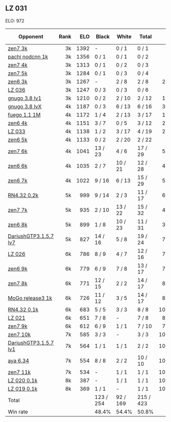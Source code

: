 ## LZ 031 ##

ELO: 972

Opponent | Rank | ELO | Black | White | Total | Win rate
---------|-----:|----:|-------|-------|-------|-------:
[zen7 3k](zen7%203k.md) | 3k | 1392 | - | 0 / 1 | 0 / 1 | 0.0%
[pachi nodcnn 1k](pachi%20nodcnn%201k.md) | 3k | 1356 | 0 / 1 | 0 / 1 | 0 / 2 | 0.0%
[zen7 4k](zen7%204k.md) | 3k | 1313 | 0 / 1 | 0 / 2 | 0 / 3 | 0.0%
[zen7 5k](zen7%205k.md) | 3k | 1284 | 0 / 1 | 0 / 3 | 0 / 4 | 0.0%
[zen6 3k](zen6%203k.md) | 3k | 1267 | - | 2 / 8 | 2 / 8 | 25.0%
[LZ 036](LZ%20036.md) | 3k | 1247 | 0 / 3 | 0 / 3 | 0 / 6 | 0.0%
[gnugo 3.8 lv1](gnugo%203.8%20lv1.md) | 3k | 1210 | 0 / 2 | 2 / 10 | 2 / 12 | 16.7%
[gnugo 3.8 lvX](gnugo%203.8%20lvX.md) | 4k | 1187 | 0 / 3 | 6 / 13 | 6 / 16 | 37.5%
[fuego 1.1 1M](fuego%201.1%201M.md) | 4k | 1172 | 1 / 4 | 2 / 13 | 3 / 17 | 17.6%
[zen6 4k](zen6%204k.md) | 4k | 1151 | 3 / 7 | 0 / 5 | 3 / 12 | 25.0%
[LZ 033](LZ%20033.md) | 4k | 1138 | 1 / 2 | 3 / 17 | 4 / 19 | 21.1%
[zen6 5k](zen6%205k.md) | 4k | 1133 | 0 / 2 | 2 / 20 | 2 / 22 | 9.1%
[zen7 6k](zen7%206k.md) | 4k | 1041 | 13 / 23 | 4 / 6 | 17 / 29 | 58.6%
[zen6 6k](zen6%206k.md) | 4k | 1035 | 2 / 7 | 10 / 21 | 12 / 28 | 42.9%
[zen6 7k](zen6%207k.md) | 4k | 1022 | 9 / 16 | 6 / 13 | 15 / 29 | 51.7%
[RN4.32 0.2k](RN4.32%200.2k.md) | 5k | 999 | 9 / 14 | 2 / 3 | 11 / 17 | 64.7%
[zen7 7k](zen7%207k.md) | 5k | 935 | 2 / 10 | 13 / 22 | 15 / 32 | 46.9%
[zen6 8k](zen6%208k.md) | 5k | 899 | 1 / 8 | 10 / 23 | 11 / 31 | 35.5%
[DariushGTP3.1.5.7 lv7](DariushGTP3.1.5.7%20lv7.md) | 5k | 827 | 14 / 16 | 5 / 8 | 19 / 24 | 79.2%
[LZ 026](LZ%20026.md) | 6k | 786 | 8 / 9 | 4 / 7 | 12 / 16 | 75.0%
[zen6 9k](zen6%209k.md) | 6k | 779 | 6 / 9 | 7 / 8 | 13 / 17 | 76.5%
[zen7 8k](zen7%208k.md) | 6k | 771 | 12 / 15 | 2 / 2 | 14 / 17 | 82.4%
[MoGo release3 1k](MoGo%20release3%201k.md) | 6k | 726 | 11 / 12 | 3 / 5 | 14 / 17 | 82.4%
[RN4.32 0.1k](RN4.32%200.1k.md) | 6k | 683 | 5 / 5 | 3 / 3 | 8 / 8 | 100.0%
[LZ 021](LZ%20021.md) | 6k | 651 | 7 / 8 | - | 7 / 8 | 87.5%
[zen7 9k](zen7%209k.md) | 6k | 612 | 6 / 9 | 1 / 1 | 7 / 10 | 70.0%
[zen7 10k](zen7%2010k.md) | 7k | 585 | 3 / 3 | - | 3 / 3 | 100.0%
[DariushGTP3.1.5.7 lv1](DariushGTP3.1.5.7%20lv1.md) | 7k | 564 | 1 / 1 | 1 / 1 | 2 / 2 | 100.0%
[aya 6.34](aya%206.34.md) | 7k | 554 | 8 / 8 | 2 / 2 | 10 / 10 | 100.0%
[zen7 11k](zen7%2011k.md) | 7k | 534 | - | 1 / 1 | 1 / 1 | 100.0%
[LZ 020 0.1k](LZ%20020%200.1k.md) | 8k | 387 | - | 1 / 1 | 1 / 1 | 100.0%
[LZ 019 0.1k](LZ%20019%200.1k.md) | 8k | 369 | 1 / 1 | - | 1 / 1 | 100.0%
Total | | | 123 / 254 | 92 / 169 | 215 / 423 | 
Win rate| | | 48.4% | 54.4% | 50.8% | 
